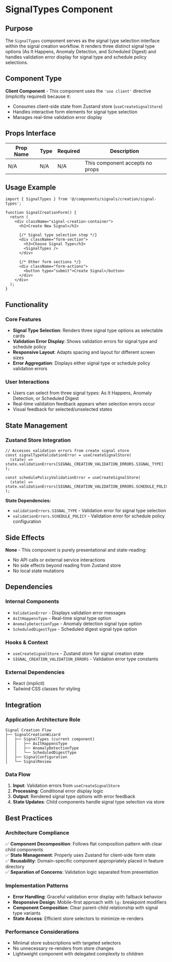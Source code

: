 # SignalTypes Component

## Purpose

The `SignalTypes` component serves as the signal type selection interface within the signal creation workflow. It renders three distinct signal type options (As It Happens, Anomaly Detection, and Scheduled Digest) and handles validation error display for signal type and schedule policy selections.

## Component Type

**Client Component** - This component uses the `'use client'` directive (implicitly required) because it:
- Consumes client-side state from Zustand store (`useCreateSignalStore`)
- Handles interactive form elements for signal type selection
- Manages real-time validation error display

## Props Interface

| Prop Name | Type | Required | Description |
|-----------|------|----------|-------------|
| N/A | N/A | N/A | This component accepts no props |

## Usage Example

```tsx
import { SignalTypes } from '@/components/signals/creation/signal-types';

function SignalCreationForm() {
  return (
    <div className="signal-creation-container">
      <h2>Create New Signal</h2>
      
      {/* Signal type selection step */}
      <div className="form-section">
        <h3>Choose Signal Type</h3>
        <SignalTypes />
      </div>
      
      {/* Other form sections */}
      <div className="form-actions">
        <button type="submit">Create Signal</button>
      </div>
    </div>
  );
}
```

## Functionality

### Core Features
- **Signal Type Selection**: Renders three signal type options as selectable cards
- **Validation Error Display**: Shows validation errors for signal type and schedule policy
- **Responsive Layout**: Adapts spacing and layout for different screen sizes
- **Error Aggregation**: Displays either signal type or schedule policy validation errors

### User Interactions
- Users can select from three signal types: As It Happens, Anomaly Detection, or Scheduled Digest
- Real-time validation feedback appears when selection errors occur
- Visual feedback for selected/unselected states

## State Management

### Zustand Store Integration
```tsx
// Accesses validation errors from create signal store
const signalTypeValidationError = useCreateSignalStore(
  (state) => state.validationErrors[SIGNAL_CREATION_VALIDATION_ERRORS.SIGNAL_TYPE]
);

const schedulePolicyValidationError = useCreateSignalStore(
  (state) => state.validationErrors[SIGNAL_CREATION_VALIDATION_ERRORS.SCHEDULE_POLICY]
);
```

**State Dependencies:**
- `validationErrors.SIGNAL_TYPE` - Validation error for signal type selection
- `validationErrors.SCHEDULE_POLICY` - Validation error for schedule policy configuration

## Side Effects

**None** - This component is purely presentational and state-reading:
- No API calls or external service interactions
- No side effects beyond reading from Zustand store
- No local state mutations

## Dependencies

### Internal Components
- `ValidationError` - Displays validation error messages
- `AsItHappensType` - Real-time signal type option
- `AnomalyDetectionType` - Anomaly detection signal type option  
- `ScheduledDigestType` - Scheduled digest signal type option

### Hooks & Context
- `useCreateSignalStore` - Zustand store for signal creation state
- `SIGNAL_CREATION_VALIDATION_ERRORS` - Validation error type constants

### External Dependencies
- React (implicit)
- Tailwind CSS classes for styling

## Integration

### Application Architecture Role
```
Signal Creation Flow
├── SignalCreationWizard
│   ├── SignalTypes (current component)
│   │   ├── AsItHappensType
│   │   ├── AnomalyDetectionType
│   │   └── ScheduledDigestType
│   ├── SignalConfiguration
│   └── SignalReview
```

### Data Flow
1. **Input**: Validation errors from `useCreateSignalStore`
2. **Processing**: Conditional error display logic
3. **Output**: Rendered signal type options with error feedback
4. **State Updates**: Child components handle signal type selection via store

## Best Practices

### Architecture Compliance
✅ **Component Decomposition**: Follows flat composition pattern with clear child components  
✅ **State Management**: Properly uses Zustand for client-side form state  
✅ **Reusability**: Domain-specific component appropriately placed in feature directory  
✅ **Separation of Concerns**: Validation logic separated from presentation  

### Implementation Patterns
- **Error Handling**: Graceful validation error display with fallback behavior
- **Responsive Design**: Mobile-first approach with `lg:` breakpoint modifiers
- **Component Composition**: Clear parent-child relationship with signal type variants
- **State Access**: Efficient store selectors to minimize re-renders

### Performance Considerations
- Minimal store subscriptions with targeted selectors
- No unnecessary re-renders from store changes
- Lightweight component with delegated complexity to children